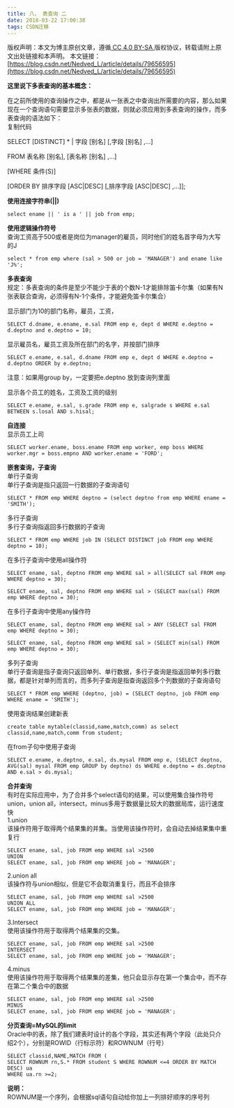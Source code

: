 ```yaml
---
title: 八， 表查询 二
date: 2018-03-22 17:00:38
tags: CSDN迁移
---
```

 [ ](http://creativecommons.org/licenses/by-sa/4.0/) 版权声明：本文为博主原创文章，遵循[ CC 4.0 BY-SA ](http://creativecommons.org/licenses/by-sa/4.0/)版权协议，转载请附上原文出处链接和本声明。  本文链接：[https://blog.csdn.net/Nedved_L/article/details/79656595](https://blog.csdn.net/Nedved_L/article/details/79656595)   
    
  **这里说下多表查询的基本概念：**

 在之前所使用的查询操作之中，都是从一张表之中查询出所需要的内容，那么如果现在一个查询语句需要显示多张表的数据，则就必须应用到多表查询的操作，而多表查询的语法如下：   
 复制代码

 SELECT [DISTINCT] * | 字段 [别名] [,字段 [别名] ,…]

 FROM 表名称 [别名], [表名称 [别名] ,…]

 [WHERE 条件(S)]

 [ORDER BY 排序字段 [ASC|DESC] [,排序字段 [ASC|DESC] ,…]];

 **使用连接字符串(||)**

 
```
select ename || ' is a ' || job from emp;
```
 **使用逻辑操作符号**   
 查询工资高于500或者是岗位为manager的雇员，同时他们的姓名首字母为大写的J

 
```
select * from emp where (sal > 500 or job = 'MANAGER') and ename like 'J%';
```
 **多表查询**   
 规定：多表查询的条件是至少不能少于表的个数N-1才能排除笛卡尔集（如果有N张表联合查询，必须得有N-1个条件，才能避免笛卡尔集合）

 显示部门为10的部门名称，雇员，工资，

 
```
SELECT d.dname, e.ename, e.sal FROM emp e, dept d WHERE e.deptno = d.deptno and e.deptno = 10;
```
 显示雇员名，雇员工资及所在部门的名字，并按部门排序

 
```
SELECT e.ename, e.sal, d.dname FROM emp e, dept d WHERE e.deptno = d.deptno ORDER by e.deptno;
```
 注意：如果用group by，一定要把e.deptno 放到查询列里面

 显示各个员工的姓名，工资及工资的级别

 
```
SELECT e.ename, e.sal, s.grade FROM emp e, salgrade s WHERE e.sal BETWEEN s.losal AND s.hisal;
```
 **自连接**   
 显示员工上司

 
```
SELECT worker.ename, boss.ename FROM emp worker, emp boss WHERE worker.mgr = boss.empno AND worker.ename = 'FORD';
```
 **嵌套查询，子查询**   
 单行子查询   
 单行子查询是指只返回一行数据的子查询语句

 
```
SELECT * FROM emp WHERE deptno = (select deptno from emp WHERE ename = 'SMITH');
```
 多行子查询   
 多行子查询指返回多行数据的子查询

 
```
SELECT * FROM emp WHERE job IN (SELECT DISTINCT job FROM emp WHERE deptno = 10);
```
 在多行子查询中使用all操作符

 
```
SELECT ename, sal, deptno FROM emp WHERE sal > all(SELECT sal FROM emp WHERE deptno = 30);

SELECT ename, sal, deptno FROM emp WHERE sal > (SELECT max(sal) FROM emp WHERE deptno = 30);
```
 在多行子查询中使用any操作符

 
```
SELECT ename, sal, deptno FROM emp WHERE sal > ANY (SELECT sal FROM emp WHERE deptno = 30);

SELECT ename, sal, deptno FROM emp WHERE sal > (SELECT min(sal) FROM emp WHERE deptno = 30);
```
 多列子查询   
 单行子查询是指子查询只返回单列、单行数据，多行子查询是指返回单列多行数据，都是针对单列而言的，而多列子查询是指查询返回多个列数据的子查询语句

 
```
SELECT * FROM emp WHERE (deptno, job) = (SELECT deptno, job FROM emp WHERE ename = 'SMITH');
```
 使用查询结果创建新表

 
```
create table mytable(classid,name,match,comm) as select classid,name,match,comm from student;
```
 在from子句中使用子查询

 
```
SELECT e.ename, e.deptno, e.sal, ds.mysal FROM emp e, (SELECT deptno, AVG(sal) mysal FROM emp GROUP by deptno) ds WHERE e.deptno = ds.deptno AND e.sal > ds.mysal;
```
 **合并查询**   
 有时在实际应用中，为了合并多个select语句的结果，可以使用集合操作符号   
 union，union all，intersect，minus多用于数据量比较大的数据局库，运行速度快   
 1.union   
 该操作符用于取得两个结果集的并集。当使用该操作符时，会自动去掉结果集中重复行

 
```
SELECT ename, sal, job FROM emp WHERE sal >2500
UNION
SELECT ename, sal, job FROM emp WHERE job = 'MANAGER';
```
 2.union all   
 该操作符与union相似，但是它不会取消重复行，而且不会排序

 
```
SELECT ename, sal, job FROM emp WHERE sal >2500
UNION ALL
SELECT ename, sal, job FROM emp WHERE job = 'MANAGER';
```
 3.Intersect   
 使用该操作符用于取得两个结果集的交集。

 
```
SELECT ename, sal, job FROM emp WHERE sal >2500
INTERSECT
SELECT ename, sal, job FROM emp WHERE job = 'MANAGER';
```
 4.minus   
 使用该操作符用于取得两个结果集的差集，他只会显示存在第一个集合中，而不存在第二个集合中的数据

 
```
SELECT ename, sal, job FROM emp WHERE sal >2500
MINUS
SELECT ename, sal, job FROM emp WHERE job = 'MANAGER';
```
 **分页查询=MySQL的limit**   
 Oracle中的表，除了我们建表时设计的各个字段，其实还有两个字段（此处只介绍2个），分别是ROWID（行标示符）和ROWNUM（行号）

 
```
SELECT classid,NAME,MATCH FROM (
SELECT ROWNUM rn,S.* FROM student S WHERE ROWNUM <=4 ORDER BY MATCH DESC) ua
WHERE ua.rn >=2;
```
 **说明：**   
 ROWNUM是一个序列，会根据sql语句自动给你加上一列排好顺序的序号列

   
  